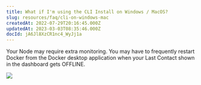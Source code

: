 ```yaml
---
title: What if I'm using the CLI Install on Windows / MacOS?
slug: resources/faq/cli-on-windows-mac
createdAt: 2022-07-29T20:16:45.000Z
updatedAt: 2023-03-03T08:35:46.000Z
docId: jA6Jl8XzCR1nc4_WyJj1a
---
```


Your Node may require extra monitoring. You may have to frequently restart Docker from the Docker desktop application when your Last Contact shown in the dashboard gets OFFLINE.

![](https://archbee-image-uploads.s3.amazonaws.com/kv3plx2xmXcUGcVl4Lttj/TP1GtoM230mATj-SyjK4w_image.png)

